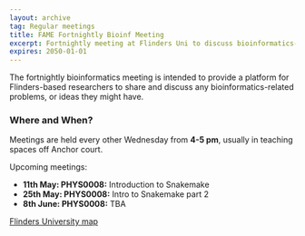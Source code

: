 ```yaml
---
layout: archive
tag: Regular meetings
title: FAME Fortnightly Bioinf Meeting
excerpt: Fortnightly meeting at Flinders Uni to discuss bioinformatics-related problems/ideas
expires: 2050-01-01
---
```


The fortnightly bioinformatics meeting is intended to provide a platform for Flinders-based researchers to share and 
discuss any bioinformatics-related problems, or ideas they might have. 

### Where and When?

Meetings are held every other Wednesday from __4-5 pm__, usually in teaching spaces off Anchor court.

Upcoming meetings:

- __11th May: PHYS0008:__ Introduction to Snakemake
- __25th May: PHYS0008:__ Intro to Snakemake part 2
- __8th June: PHYS0008:__ TBA


[Flinders University map](https://www.flinders.edu.au/content/dam/documents/campus/maps/campus-map.pdf)
